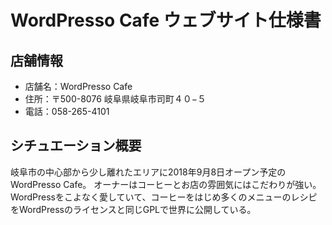 # WordPresso Cafe ウェブサイト仕様書
## 店舗情報
- 店舗名：WordPresso Cafe
- 住所：〒500-8076 岐阜県岐阜市司町４０−５
- 電話：058-265-4101

## シチュエーション概要
岐阜市の中心部から少し離れたエリアに2018年9月8日オープン予定のWordPresso Cafe。
オーナーはコーヒーとお店の雰囲気にはこだわりが強い。WordPressをこよなく愛していて、コーヒーをはじめ多くのメニューのレシピをWordPressのライセンスと同じGPLで世界に公開している。
